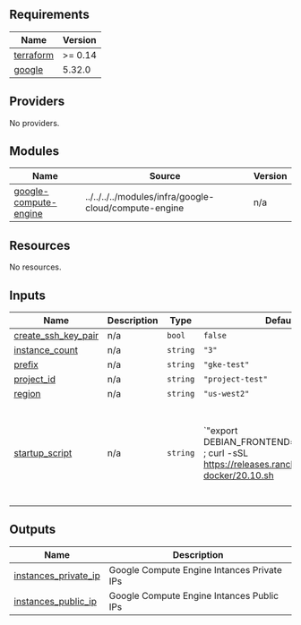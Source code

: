 ## Requirements

| Name | Version |
|------|---------|
| <a name="requirement_terraform"></a> [terraform](#requirement\_terraform) | >= 0.14 |
| <a name="requirement_google"></a> [google](#requirement\_google) | 5.32.0 |

## Providers

No providers.

## Modules

| Name | Source | Version |
|------|--------|---------|
| <a name="module_google-compute-engine"></a> [google-compute-engine](#module\_google-compute-engine) | ../../../../modules/infra/google-cloud/compute-engine | n/a |

## Resources

No resources.

## Inputs

| Name | Description | Type | Default | Required |
|------|-------------|------|---------|:--------:|
| <a name="input_create_ssh_key_pair"></a> [create\_ssh\_key\_pair](#input\_create\_ssh\_key\_pair) | n/a | `bool` | `false` | no |
| <a name="input_instance_count"></a> [instance\_count](#input\_instance\_count) | n/a | `string` | `"3"` | no |
| <a name="input_prefix"></a> [prefix](#input\_prefix) | n/a | `string` | `"gke-test"` | no |
| <a name="input_project_id"></a> [project\_id](#input\_project\_id) | n/a | `string` | `"project-test"` | no |
| <a name="input_region"></a> [region](#input\_region) | n/a | `string` | `"us-west2"` | no |
| <a name="input_startup_script"></a> [startup\_script](#input\_startup\_script) | n/a | `string` | `"export DEBIAN_FRONTEND=noninteractive ; curl -sSL https://releases.rancher.com/install-docker/20.10.sh | sh - ; sudo usermod -aG docker ubuntu ; newgrp docker ; sudo sysctl -w net.bridge.bridge-nf-call-iptables=1 ; sleep 180"` | no |

## Outputs

| Name | Description |
|------|-------------|
| <a name="output_instances_private_ip"></a> [instances\_private\_ip](#output\_instances\_private\_ip) | Google Compute Engine Intances Private IPs |
| <a name="output_instances_public_ip"></a> [instances\_public\_ip](#output\_instances\_public\_ip) | Google Compute Engine Intances Public IPs |
